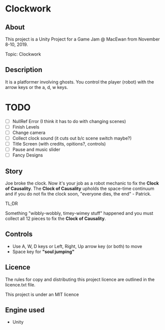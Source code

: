 
# Clockwork

## About

This project is a Unity Project for a Game Jam \@ MacEwan from November 8-10, 2019.

Topic: Clockwork

## Description

It is a platformer involving ghosts. You control the player (robot) with the arrow keys or the a, d, w keys.


# TODO

- [ ] NullRef Error (I think it has to do with changing scenes)
- [ ] Finish Levels
- [ ] Change camera
- [ ] Collect clock sound (it cuts out b/c scene switch maybe?)
- [ ] Title Screen (with credits, opitions?, controls)
- [ ] Pause and music slider
- [ ] Fancy Designs

## Story

Joe broke the clock. Now it's your job as a robot mechanic to fix the **Clock of Causality**. The **Clock of Causality** upholds the space-time continuum and if you do not fix the clock soon, "everyone dies, the end" - Patrick.

TL;DR

Something "wibbly-wobbly, timey-wimey stuff" happened and you must collect all 12 pieces to fix the **Clock of Causality**.

## Controls

* Use A, W, D keys or Left, Right, Up arrow key (or both) to move
* Space key for **"soul jumping"**

## Licence

The rules for copy and distributing this project licence are
outlined in the licence.txt file.

This project is under an MIT licence

## Engine used

* Unity

